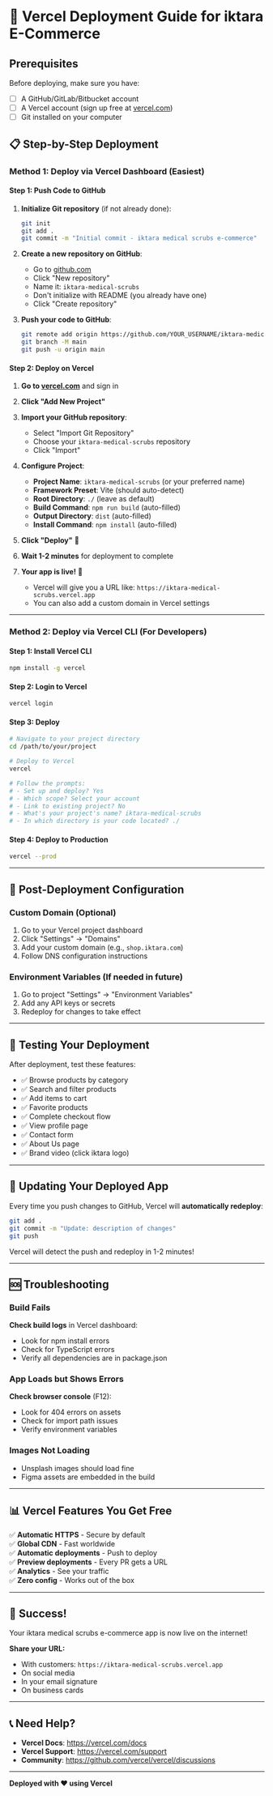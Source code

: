 # 🚀 Vercel Deployment Guide for iktara E-Commerce

## Prerequisites

Before deploying, make sure you have:
- [ ] A GitHub/GitLab/Bitbucket account
- [ ] A Vercel account (sign up free at [vercel.com](https://vercel.com))
- [ ] Git installed on your computer

## 📋 Step-by-Step Deployment

### Method 1: Deploy via Vercel Dashboard (Easiest)

#### Step 1: Push Code to GitHub

1. **Initialize Git repository** (if not already done):
   ```bash
   git init
   git add .
   git commit -m "Initial commit - iktara medical scrubs e-commerce"
   ```

2. **Create a new repository on GitHub**:
   - Go to [github.com](https://github.com)
   - Click "New repository"
   - Name it: `iktara-medical-scrubs`
   - Don't initialize with README (you already have one)
   - Click "Create repository"

3. **Push your code to GitHub**:
   ```bash
   git remote add origin https://github.com/YOUR_USERNAME/iktara-medical-scrubs.git
   git branch -M main
   git push -u origin main
   ```

#### Step 2: Deploy on Vercel

1. **Go to [vercel.com](https://vercel.com)** and sign in

2. **Click "Add New Project"**

3. **Import your GitHub repository**:
   - Select "Import Git Repository"
   - Choose your `iktara-medical-scrubs` repository
   - Click "Import"

4. **Configure Project**:
   - **Project Name**: `iktara-medical-scrubs` (or your preferred name)
   - **Framework Preset**: Vite (should auto-detect)
   - **Root Directory**: `./` (leave as default)
   - **Build Command**: `npm run build` (auto-filled)
   - **Output Directory**: `dist` (auto-filled)
   - **Install Command**: `npm install` (auto-filled)

5. **Click "Deploy"** 🎉

6. **Wait 1-2 minutes** for deployment to complete

7. **Your app is live!** 🌟
   - Vercel will give you a URL like: `https://iktara-medical-scrubs.vercel.app`
   - You can also add a custom domain in Vercel settings

---

### Method 2: Deploy via Vercel CLI (For Developers)

#### Step 1: Install Vercel CLI

```bash
npm install -g vercel
```

#### Step 2: Login to Vercel

```bash
vercel login
```

#### Step 3: Deploy

```bash
# Navigate to your project directory
cd /path/to/your/project

# Deploy to Vercel
vercel

# Follow the prompts:
# - Set up and deploy? Yes
# - Which scope? Select your account
# - Link to existing project? No
# - What's your project's name? iktara-medical-scrubs
# - In which directory is your code located? ./
```

#### Step 4: Deploy to Production

```bash
vercel --prod
```

---

## 🔧 Post-Deployment Configuration

### Custom Domain (Optional)

1. Go to your Vercel project dashboard
2. Click "Settings" → "Domains"
3. Add your custom domain (e.g., `shop.iktara.com`)
4. Follow DNS configuration instructions

### Environment Variables (If needed in future)

1. Go to project "Settings" → "Environment Variables"
2. Add any API keys or secrets
3. Redeploy for changes to take effect

---

## 📱 Testing Your Deployment

After deployment, test these features:

- ✅ Browse products by category
- ✅ Search and filter products
- ✅ Add items to cart
- ✅ Favorite products
- ✅ Complete checkout flow
- ✅ View profile page
- ✅ Contact form
- ✅ About Us page
- ✅ Brand video (click iktara logo)

---

## 🔄 Updating Your Deployed App

Every time you push changes to GitHub, Vercel will **automatically redeploy**:

```bash
git add .
git commit -m "Update: description of changes"
git push
```

Vercel will detect the push and redeploy in 1-2 minutes!

---

## 🆘 Troubleshooting

### Build Fails

**Check build logs** in Vercel dashboard:
- Look for npm install errors
- Check for TypeScript errors
- Verify all dependencies are in package.json

### App Loads but Shows Errors

**Check browser console** (F12):
- Look for 404 errors on assets
- Check for import path issues
- Verify environment variables

### Images Not Loading

- Unsplash images should load fine
- Figma assets are embedded in the build

---

## 📊 Vercel Features You Get Free

✅ **Automatic HTTPS** - Secure by default  
✅ **Global CDN** - Fast worldwide  
✅ **Automatic deployments** - Push to deploy  
✅ **Preview deployments** - Every PR gets a URL  
✅ **Analytics** - See your traffic  
✅ **Zero config** - Works out of the box  

---

## 🎉 Success!

Your iktara medical scrubs e-commerce app is now live on the internet!

**Share your URL:**
- With customers: `https://iktara-medical-scrubs.vercel.app`
- On social media
- In your email signature
- On business cards

---

## 📞 Need Help?

- **Vercel Docs**: https://vercel.com/docs
- **Vercel Support**: https://vercel.com/support
- **Community**: https://github.com/vercel/vercel/discussions

---

**Deployed with ❤️ using Vercel**
